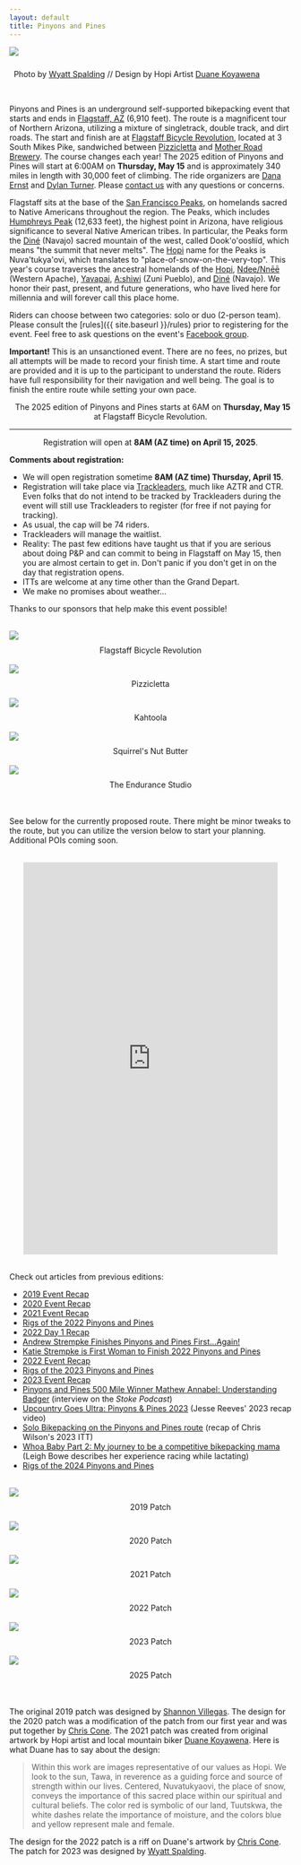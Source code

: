 ```yaml
---
layout: default
title: Pinyons and Pines
---
```


<!-- <img src="{{ site.baseurl }}/images/LockettMeadow.jpg" class="img-responsive img-rounded" img style="margin-bottom: 10px" /> -->

<img src="{{ site.baseurl }}/images/PP-Website-Header.jpeg" class="img-responsive img-rounded" img style="margin-bottom: 10px" />

<i class="fas fa-camera fa-lg"></i>&nbsp; Photo by <a href="https://www.instagram.com/wyattspalding/?hl=en" target="_blank">Wyatt Spalding</a> // Design by Hopi Artist <a href="https://www.dkoyawenaarts.com" target="_blank">Duane Koyawena</a>


<!-- <div class="row">
<div class="col-md-2 col-lg-2">
</div>
<div class="col-xs-12 col-sm-12 col-md-8 col-lg-8">
<div class="alert alert-info" role="alert">
<i class="fas fa-bicycle fa-lg"></i>&nbsp; We have reached capacity!  If you are interested in being on a waitlist, please contact me.
</div>
</div>
<div class="col-md-2 col-lg-2"></div>
</div> -->

<br>

Pinyons and Pines is an underground self-supported bikepacking event that starts and ends in [Flagstaff, AZ](https://en.wikipedia.org/wiki/Flagstaff,_Arizona) (6,910 feet). The route is a magnificent tour of Northern Arizona, utilizing a mixture of singletrack, double track, and dirt roads.  The start and finish are at [Flagstaff Bicycle Revolution](http://flagbikerev.com), located at 3 South Mikes Pike, sandwiched between [Pizzicletta](http://www.pizzicletta.com) and [Mother Road Brewery](https://www.motherroadbeer.com). The course changes each year! The 2025 edition of Pinyons and Pines will start at 6:00AM on **Thursday, May 15** and is approximately 340 miles in length with 30,000 feet of climbing. The ride organizers are [Dana Ernst](http://danaernst.com) and [Dylan Turner](https://www.youtube.com/@TheEnduranceStudio). Please [contact us](mailto:pinyonsandpines@gmail.com) with any questions or concerns.

Flagstaff sits at the base of the [San Francisco Peaks](https://en.wikipedia.org/wiki/San_Francisco_Peaks), on homelands sacred to Native Americans throughout the region.  The Peaks, which includes [Humphreys Peak](https://en.wikipedia.org/wiki/Humphreys_Peak) (12,633 feet), the highest point in Arizona, have religious significance to several Native American tribes. In particular, the Peaks form the [Diné](https://en.wikipedia.org/wiki/Navajo) (Navajo) sacred mountain of the west, called Dook'o'oosłííd, which means "the summit that never melts". The [Hopi](https://en.wikipedia.org/wiki/Hopi) name for the Peaks is Nuva'tukya'ovi, which translates to "place-of-snow-on-the-very-top".  This year's course traverses the ancestral homelands of the [Hopi](https://en.wikipedia.org/wiki/Hopi), [Ndee/Nnēē](https://en.wikipedia.org/wiki/Western_Apache_people) (Western Apache), [Yavapai](https://en.wikipedia.org/wiki/Yavapai), [A:shiwi](https://en.wikipedia.org/wiki/Zuni_people) (Zuni Pueblo), and [Diné](https://en.wikipedia.org/wiki/Navajo) (Navajo). We honor their past, present, and future generations, who have lived here for millennia and will forever call this place home.

Riders can choose between two categories: solo or duo (2-person team). Please consult the [rules]({{ site.baseurl }}/rules) prior to registering for the event. Feel free to ask questions on the event's [Facebook group](https://www.facebook.com/groups/PinyonsAndPines/).

<strong>Important!</strong> This is an unsanctioned event. There are no fees, no prizes, but all attempts will be made to record your finish time. A start time and route are provided and it is up to the participant to understand the route. Riders have full responsibility for their navigation and well being. The goal is to finish the entire route while setting your own pace.

<div class="row">
<div class="col-md-2 col-lg-2">
</div>
<div class="col-xs-12 col-sm-12 col-md-8 col-lg-8">
<div class="alert alert-info" role="alert">
<center>
<i class="fas fa-bicycle fa-lg"></i>&nbsp; The 2025 edition of Pinyons and Pines starts at 6AM on <strong>Thursday, May 15</strong> at Flagstaff Bicycle Revolution. 

<hr>

Registration will open at <strong>8AM (AZ time) on April 15, 2025</strong>.

<!-- <hr>

Information about registration for 2024 coming soon! ... <strong>Saturday, March 23</strong>.-->

 <!-- Registration is full! Contact us if you'd like to arrange an ITT on a different date. -->

<!--<hr> -->

<!-- <a href="https://docs.google.com/forms/d/e/1FAIpQLSfZfobyt7nRJ4CCYWgW2LAb_RNW5EYaDiQE3RE9uPrDgq8YSA/viewform?usp=sf_link" class="alert-link" target="_blank">Registration is full! All new registrations added to waitlist.</a> -->

</center>

<!-- <hr>

<center>
The Grand Depart is full!

<hr>

<a href="https://form.jotform.com/trackleaders/pinyons-and-pines-2024-waiting-list" target="_blank">Waitlist Registration</a>

<hr>

<a href="https://form.jotform.com/trackleaders/ittpinyonspines24" target="_blank">ITT Registration</a>
</center> -->


</div>
</div>
<div class="col-md-2 col-lg-2"></div>
</div>

<strong>Comments about registration:</strong>

- We will open registration sometime **8AM (AZ time) Thursday, April 15**.
- Registration will take place via [Trackleaders](http://trackleaders.com), much like AZTR and CTR.  Even folks that do not intend to be tracked by Trackleaders during the event will still use Trackleaders to register (for free if not paying for tracking).
- As usual, the cap will be 74 riders.
- Trackleaders will manage the waitlist.
- Reality: The past few editions have taught us that if you are serious about doing P&P and can commit to being in Flagstaff on May 15, then you are almost certain to get in. Don't panic if you don't get in on the day that registration opens. 
- ITTs are welcome at any time other than the Grand Depart.
- We make no promises about weather...

Thanks to our sponsors that help make this event possible!

<br>

<div class="container-fluid">
<div class="row align-items-end">

<!-- <div class="col-md-1">
</div> -->

<div class="col-md-2">
<img src="{{ site.baseurl }}/images/FBRLogo.PNG" class="img-responsive img-rounded" img style="margin-bottom: 10px">
<br>
<center>
Flagstaff Bicycle Revolution
</center>
<br>
</div>
<div class="col-md-2">
<img src="{{ site.baseurl }}/images/PizziclettaLogo.PNG" class="img-responsive img-rounded" img style="margin-bottom: 10px">
<br>
<center>
Pizzicletta
</center>
<br>
</div>
<div class="col-md-4">
<img src="{{ site.baseurl }}/images/KahtoolaLogo.PNG" class="img-responsive img-rounded" img style="margin-bottom: 10px">
<br>
<center>
Kahtoola
</center>
<br>
</div>
<div class="col-md-2">
<img src="{{ site.baseurl }}/images/SNBLogo.PNG" class="img-responsive img-rounded" img style="margin-bottom: 10px">
<br>
<center>
Squirrel's Nut Butter
</center>
<br>
</div>

<div class="col-md-2">
<img src="{{ site.baseurl }}/images/TESLogo.PNG" class="img-responsive img-rounded" img style="margin-bottom: 10px">
<br>
<center>
The Endurance Studio
</center>
<br>
</div>

<!-- <div class="col-md-1">
</div> -->

</div>
</div>

<br>

See below for the currently proposed route. There might be minor tweaks to the route, but you can utilize the version below to start your planning. Additional POIs coming soon.

<br>

<center>
<iframe src="https://ridewithgps.com/embeds?type=route&id=49339030&sampleGraph=true&distanceMarkers=true" style="width: 1px; min-width: 90%; height: 700px; border: none;" scrolling="no"></iframe>
</center>

<br>

Check out articles from previous editions:

- [2019 Event Recap](https://bikepacking.com/news/2019-pinyons-pines-event-recap/)
- [2020 Event Recap](https://bikepacking.com/news/2020-pinyons-and-pines-event-recap/)
- [2021 Event Recap](https://bikepacking.com/news/2021-pinyons-and-pines-event-recap/)
- [Rigs of the 2022 Pinyons and Pines](https://bikepacking.com/bikes/2022-pinyons-and-pines-rigs/)
- [2022 Day 1 Recap](https://bikepacking.com/news/2022-pinyons-and-pines-day-1-recap/)
- [Andrew Strempke Finishes Pinyons and Pines First...Again!](https://bikepacking.com/news/andrew-strempke-pinyons-and-pines-2022/)
- [Katie Strempke is First Woman to Finish 2022 Pinyons and Pines](https://bikepacking.com/news/katie-strempke-2022-pinyons-and-pines/)
- [2022 Event Recap](https://bikepacking.com/plog/2022-pinyons-and-pines-report/)
- [Rigs of the 2023 Pinyons and Pines](https://bikepacking.com/bikes/2023-pinyons-and-pines-rigs/)
- [2023 Event Recap](hhttps://bikepacking.com/plog/a-date-with-2023-pinyons-and-pines/)
- [Pinyons and Pines 500 Mile Winner Mathew Annabel: Understanding Badger](https://podcasters.spotify.com/pod/pod/show/stokepodcast/episodes/Pinyon-and-Pines-500-Mile-Winner-Mathew-Annabel--Understanding-Badger-and-a-Conversation-About-Adversity--Listening-to-Nature--Spiritual-Signs-and-Move-Forward-GO-e25309s) (interview on the *Stoke Podcast*)
- [Upcountry Goes Ultra: Pinyons & Pines 2023](https://www.youtube.com/watch?v=RCRaCJ0A4v8&t=78s) (Jesse Reeves' 2023 recap video)
- [Solo Bikepacking on the Pinyons and Pines route](https://youtu.be/FA2_c2NMEiI) (recap of Chris Wilson's 2023 ITT)
- [Whoa Baby Part 2: My journey to be a competitive bikepacking mama](http://thetownbicycle.com/whoa-baby-part-2-my-journey-to-be-a-competitive-bikepacking-mama/) (Leigh Bowe describes her experience racing while lactating)
- [Rigs of the 2024 Pinyons and Pines](https://bikepacking.com/bikes/2024-pinyons-and-pines-rigs/)

<br>

<div class="container-fluid">
<div class="row align-items-end">

<!-- <div class="col-md-1">
</div> -->

<div class="col-md-2">
<img src="{{ site.baseurl }}/images/2019PinyonsPinesLogo.png" class="img-responsive img-rounded" img style="margin-bottom: 10px">
<br>
<center>
2019 Patch
</center>
<br>
</div>
<div class="col-md-2">
<img src="{{ site.baseurl }}/images/2020PinyonsPinesLogo.jpeg" class="img-responsive img-rounded" img style="margin-bottom: 10px">
<br>
<center>
2020 Patch
</center>
<br>
</div>
<div class="col-md-2">
<img src="{{ site.baseurl }}/images/2021PinyonsPinesLogo.png" class="img-responsive img-rounded" img style="margin-bottom: 10px">
<br>
<center>
2021 Patch
</center>
<br>
</div>
<div class="col-md-2">
<img src="{{ site.baseurl }}/images/2022PinyonsPinesLogo.jpeg" class="img-responsive img-rounded" img style="margin-bottom: 10px">
<br>
<center>
2022 Patch
</center>
<br>
</div>

<div class="col-md-2">
<img src="{{ site.baseurl }}/images/2023PinyonsPinesLogo.jpg" class="img-responsive img-rounded" img style="margin-bottom: 10px">
<br>
<center>
2023 Patch
</center>
<br>
</div>

<div class="col-md-2">
<img src="{{ site.baseurl }}/images/2025PinyonsPinesLogo.png" class="img-responsive img-rounded" img style="margin-bottom: 10px">
<br>
<center>
2025 Patch
</center>
<br>
</div>

<!-- <div class="col-md-1">
</div> -->

</div>
</div>

<br>

The original 2019 patch was designed by [Shannon Villegas](https://www.instagram.com/macerdoodles/?hl=en). The design for the 2020 patch was a modification of the patch from our first year and was put together by [Chris Cone](https://www.instagram.com/conermania/). The 2021 patch was created from original artwork by Hopi artist and local mountain biker [Duane Koyawena](https://www.dkoyawenaarts.com). Here is what Duane has to say about the design:

> Within this work are images representative of our values as Hopi. We look to the sun, Tawa, in reverence as a guiding force and source of strength within our lives. Centered, Nuvatukyaovi, the place of snow, conveys the importance of this sacred place within our spiritual and cultural beliefs. The color red is symbolic of our land, Tuutskwa, the white dashes relate the importance of moisture, and the colors blue and yellow represent male and female.

The design for the 2022 patch is a riff on Duane's artwork by [Chris Cone](https://www.instagram.com/conermania/). The patch for 2023 was designed by [Wyatt Spalding](https://www.instagram.com/wyattspalding/?hl=en).
